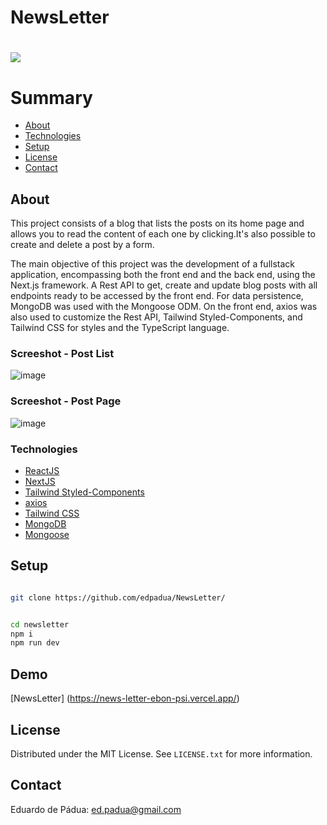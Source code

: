 # NewsLetter

<h1>
    <a href="https://countries-list-drab.vercel.app/"><img src="https://github.com/edpadua/NewsLetter/blob/main/newsletter/public/newsletter.gif"></a>
</h1>

# Summary

- [About](#about)
- [Technologies](#technologies)
- [Setup](#setup)
- [License](#license)
- [Contact](#contact)
 
## About

This project consists of a blog that lists the posts on its home page and allows you to read the content of each one by clicking.It's also possible to create and delete a post by a form.

The main objective of this project was the development of a fullstack application, encompassing both the front end and the back end, using the Next.js framework. A Rest API to get, create and update blog posts with all endpoints ready to be accessed by the front end. For data persistence, MongoDB was used with the Mongoose ODM.
  On the front end, axios was also used to customize the Rest API, Tailwind Styled-Components, and Tailwind CSS for styles and the TypeScript language.

### Screeshot - Post List

![image](https://github.com/edpadua/NewsLetter/assets/4975360/e4474011-195b-4a86-9032-ed11dcccbb37)



### Screeshot - Post Page

![image](https://github.com/edpadua/NewsLetter/assets/4975360/01b05fd6-01ee-457d-9af6-02f12bd4c10f)




### Technologies

- [ReactJS](https://reactjs.org)
- [NextJS](https://nextjs.org/)
- [Tailwind Styled-Components](https://www.npmjs.com/package/tailwind-styled-components)
- [axios](https://www.npmjs.com/package/axios)
- [Tailwind CSS](https://tailwindcss.com/)
- [MongoDB](https://cloud.mongodb.com/)
- [Mongoose](https://mongoosejs.com/)

## Setup

```bash

git clone https://github.com/edpadua/NewsLetter/


cd newsletter
npm i
npm run dev
```

## Demo

[NewsLetter] (https://news-letter-ebon-psi.vercel.app/)

## License

Distributed under the MIT License. See `LICENSE.txt` for more information.


## Contact

Eduardo de Pádua: ed.padua@gmail.com
